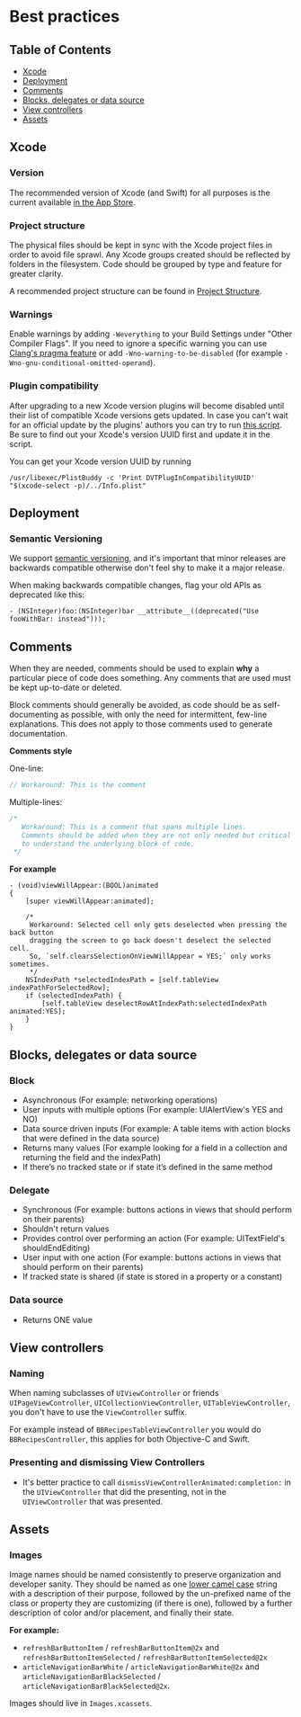 # Best practices

## Table of Contents

* [Xcode](#xcode)
* [Deployment](#deployment)
* [Comments](#comments)
* [Blocks, delegates or data source](#blocks-delegates-or-data-source)
* [View controllers](#view-controllers)
* [Assets](#assets)

## Xcode

### Version

The recommended version of Xcode (and Swift) for all purposes is the current available [in the App Store](https://itunes.apple.com/no/app/xcode/id497799835?mt=12).

### Project structure

The physical files should be kept in sync with the Xcode project files in order to avoid file sprawl. Any Xcode groups created should be reflected by folders in the filesystem. Code should be grouped by type and feature for greater clarity.

A recommended project structure can be found in [Project Structure](https://github.com/bakkenbaeck/objective-c-style-guide/blob/master/PROJECT-STRUCTURE).

### Warnings

Enable warnings by adding `-Weverything` to your Build Settings under "Other Compiler Flags". If you need to ignore a specific warning you can use [Clang's pragma feature](http://clang.llvm.org/docs/UsersManual.html#controlling-diagnostics-via-pragmas) or add `-Wno-warning-to-be-disabled` (for example `-Wno-gnu-conditional-omitted-operand`).

### Plugin compatibility

After upgrading to a new Xcode version plugins will become disabled until their list of compatible Xcode versions gets updated. In case you can't wait for an official update by the plugins' authors you can try to run [this script](https://gist.github.com/neonichu/9487584/download#). Be sure to find out your Xcode's version UUID first and update it in the script.

You can get your Xcode version UUID by running
```shell
/usr/libexec/PlistBuddy -c 'Print DVTPlugInCompatibilityUUID' "$(xcode-select -p)/../Info.plist"
```


## Deployment

### Semantic Versioning

We support [semantic versioning](http://semver.org/), and it's important that minor releases are backwards compatible otherwise don't feel shy to make it a major release.

When making backwards compatible changes, flag your old APIs as deprecated like this:

```objc
- (NSInteger)foo:(NSInteger)bar __attribute__((deprecated("Use fooWithBar: instead")));
```


## Comments

When they are needed, comments should be used to explain **why** a particular piece of code does something. Any comments that are used must be kept up-to-date or deleted.

Block comments should generally be avoided, as code should be as self-documenting as possible, with only the need for intermittent, few-line explanations. This does not apply to those comments used to generate documentation.

**Comments style**

One-line:
```swift
// Workaround: This is the comment
```

Multiple-lines:

```swift
/*
   Workaround: This is a comment that spans multiple lines.
   Comments should be added when they are not only needed but critical
   to understand the underlying block of code.
 */
```

**For example**

```objc
- (void)viewWillAppear:(BOOL)animated
{
    [super viewWillAppear:animated];

    /*
     Workaround: Selected cell only gets deselected when pressing the back button
     dragging the screen to go back doesn't deselect the selected cell.
     So, `self.clearsSelectionOnViewWillAppear = YES;` only works sometimes.
     */
    NSIndexPath *selectedIndexPath = [self.tableView indexPathForSelectedRow];
    if (selectedIndexPath) {
        [self.tableView deselectRowAtIndexPath:selectedIndexPath animated:YES];
    }
}
```


## Blocks, delegates or data source

### Block
- Asynchronous (For example: networking operations)
- User inputs with multiple options (For example: UIAlertView's YES and NO)
- Data source driven inputs (For example: A table items with action blocks that were defined in the data source)
- Returns many values (For example looking for a field in a collection and returning the field and the indexPath)
- If there’s no tracked state or if state it’s defined in the same method

### Delegate
- Synchronous (For example: buttons actions in views that should perform on their parents)
- Shouldn't return values
- Provides control over performing an action (For example: UITextField's shouldEndEditing)
- User input with one action (For example: buttons actions in views that should perform on their parents)
- If tracked state is shared (if state is stored in a property or a constant)

### Data source
- Returns ONE value

## View controllers

### Naming

When naming subclasses of `UIViewController` or friends `UIPageViewController`, `UICollectionViewController`, `UITableViewController`, you don't have to use the `ViewController` suffix.

For example instead of `BBRecipesTableViewController` you would do `BBRecipesController`, this applies for both Objective-C and Swift.

### Presenting and dismissing View Controllers

- It's better practice to call `dismissViewControllerAnimated:completion:` in the `UIViewController` that did the presenting, not in the `UIViewController` that was presented.

## Assets

### Images

Image names should be named consistently to preserve organization and developer sanity. They should be named as one [lower camel case](http://c2.com/cgi/wiki?LowerCamelCase) string with a description of their purpose, followed by the un-prefixed name of the class or property they are customizing (if there is one), followed by a further description of color and/or placement, and finally their state.

**For example:**

* `refreshBarButtonItem` / `refreshBarButtonItem@2x` and `refreshBarButtonItemSelected` / `refreshBarButtonItemSelected@2x`
* `articleNavigationBarWhite` / `articleNavigationBarWhite@2x` and `articleNavigationBarBlackSelected` / `articleNavigationBarBlackSelected@2x`.

Images should live in `Images.xcassets`.
